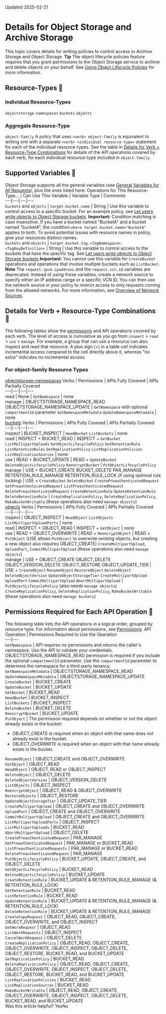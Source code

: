 Updated 2025-02-21
# Details for Object Storage and Archive Storage
This topic covers details for writing policies to control access to Archive Storage and Object Storage.
**Tip** The object lifecycle policies feature requires that you grant permissions to the Object Storage service to archive and delete objects on your behalf. See [Using Object Lifecycle Policies](https://docs.oracle.com/iaas/Content/Object/Tasks/usinglifecyclepolicies.htm#permissions) for more information.
## Resource-Types 🔗 
### Individual Resource-Types
`objectstorage-namespaces`
`buckets`
`objects`
### Aggregate Resource-Type
`object-family`
A policy that uses `<verb> object-family` is equivalent to writing one with a separate `<verb> <individual resource-type>` statement for each of the individual resource-types.
See the table in [Details for Verb + Resource-Type Combinations](https://docs.oracle.com/en-us/iaas/Content/Identity/policyreference/objectstoragepolicyreference.htm#Details) for details of the API operations covered by each verb, for each individual resource-type included in `object-family`.
## Supported Variables 🔗 
Object Storage supports all the general variables (see [General Variables for All Requests](https://docs.oracle.com/en-us/iaas/Content/Identity/policyreference/policyreference_topic-General_Variables_for_All_Requests.htm "Use the following general variables for all requests")), plus the ones listed here:
Operations for This Resource-Type... | Can Use This Variable | Variable Type | Comments  
---|---|---|---  
`buckets` and `objects` | `target.bucket.name` | String | Use this variable to control access to a specific bucket. For an example policy, see [Let users write objects to Object Storage buckets](https://docs.oracle.com/en-us/iaas/Content/Identity/policiescommon/commonpolicies.htm#write-objects-to-buckets). **Important:** Condition matching is case insensitive. If you have a bucket named "BucketA" and a bucket named "bucketA", the condition `where target.bucket.name="BucketA"` applies to both. To avoid potential issues with resource names in policy, give your resources distinct names.  
`buckets` and `objects` | `target.bucket.tag.<TagNamespace>.<TagKeyDefinition>` | String | Use this variable to control access to the buckets that have the specific tag. See [Let users write objects to Object Storage buckets](https://docs.oracle.com/iaas/Content/Identity/policiescommon/commonpolicies.htm#write-objects-to-buckets).**Important:** You cannot use this variable for `CreateBucket` operations and operations that involve multiple buckets such as `ListBucket`.  
**Note** The `request.ipv4.ipaddress` and the `request.vcn.id` variables are deprecated. Instead of using these variables, create a network source to specify either an IP address range or a specific VCN ID. You can then use the network source in your policy to restrict access to only requests coming from the allowed networks. For more information, see [Overview of Network Sources](https://docs.oracle.com/en-us/iaas/Content/Identity/networksources/managingnetworksources.htm#Managing_Network_Sources).
## Details for Verb + Resource-Type Combinations 🔗 
The following tables show the [permissions](https://docs.oracle.com/iaas/Content/Identity/policies/permissions.htm) and API operations covered by each verb. The level of access is cumulative as you go from `inspect` > `read` > `use` > `manage`. For example, a group that can use a resource can also inspect and read that resource. A plus sign (+) in a table cell indicates incremental access compared to the cell directly above it, whereas "no extra" indicates no incremental access. 
### For object-family Resource Types
[objectstorage-namespaces](https://docs.oracle.com/en-us/iaas/Content/Identity/policyreference/objectstoragepolicyreference.htm)
Verbs | Permissions | APIs Fully Covered | APIs Partially Covered  
---|---|---|---  
read | None | `GetNamespace` | none  
manage | OBJECTSTORAGE_NAMESPACE_READ OBJECTSTORAGE_NAMESPACE_UPDATE | `GetNamespace` with optional `compartmentId` parameter `GetNamespaceMetadata` `UpdateNamespaceMetadata` | none  
[buckets](https://docs.oracle.com/en-us/iaas/Content/Identity/policyreference/objectstoragepolicyreference.htm)
Verbs | Permissions | APIs Fully Covered | APIs Partially Covered  
---|---|---|---  
inspect | BUCKET_INSPECT | `HeadBucket` `ListBuckets` | none  
read | INSPECT + BUCKET_READ | INSPECT + `GetBucket` `ListMultipartUploads` `GetObjectLifecyclePolicy` `GetRetentionRule` `ListRetentionRules` `GetReplicationPolicy` `ListReplicationPolicies` `ListReplicationSources` | none  
use | READ + BUCKET_UPDATE | READ + `UpdateBucket` `DeleteObjectLifecyclePolicy` `ReencryptBucket` | `PutObjectLifecyclePolicy`  
manage | USE + BUCKET_CREATE BUCKET_DELETE PAR_MANAGE RETENTION_RULE_MANAGE RETENTION_RULE_LOCK (if using optional rule locking) | USE + `CreateBucket` `DeleteBucket` `CreatePreauthenticatedRequest` `GetPreauthenticatedRequest` `ListPreauthenticatedRequest` `DeletePreauthenticatedRequest` `CreateRetentionRule` `UpdateRetentionRule` `DeleteRetentionRule` | `CreateReplicationPolicy`, `DeleteReplicationPolicy`, `MakeBucketWritable` (these operations also need `manage objects`)  
[objects](https://docs.oracle.com/en-us/iaas/Content/Identity/policyreference/objectstoragepolicyreference.htm)
Verbs | Permissions | APIs Fully Covered | APIs Partially Covered  
---|---|---|---  
inspect | OBJECT_INSPECT | `HeadObject` `ListObjects` `ListMultipartUploadParts` | none  
read | INSPECT + OBJECT_READ | INSPECT + `GetObject` | none  
use | READ + OBJECT_OVERWRITE | READ + `ReencryptObject` | READ + `PutObject` (USE allows `PutObject` to overwrite existing objects, but creating a new object also requires OBJECT_CREATE) `CreateMultipartUpload`, `UploadPart`, `CommitMultipartUpload` (these operations also need `manage objects`)  
manage | USE + OBJECT_CREATE OBJECT_DELETE OBJECT_VERSION_DELETE OBJECT_RESTORE OBJECT_UPDATE_TIER | USE + `CreateObject` `RenameObject` `RestoreObject` `DeleteObject` `DeleteObjectVersion` `UpdateObjectStorageTier` `CreateMultipartUpload` `UploadPart` `CommitMultipartUpload` `AbortMultipartUpload` | `PutObjectLifecyclePolicy` (also needs `manage objects`)  `CreateReplicationPolicy`, `DeleteReplicationPolicy`, `MakeBucketWritable` (these operations also need `manage buckets`)  
## Permissions Required for Each API Operation 🔗 
The following table lists the API operations in a logical order, grouped by resource type.
For information about permissions, see [Permissions](https://docs.oracle.com/en-us/iaas/Content/Identity/Concepts/policyadvancedfeatures.htm#Permissi).
API Operation | Permissions Required to Use the Operation  
---|---  
`GetNamespace` |  API requires no permissions and returns the caller's namespace. Use the API to validate your credentials. OBJECTSTORAGE_NAMESPACE_READ permission is required if you include the optional `compartmentId` parameter. Use the `compartmentId` parameter to determine the namespace for a third-party tenancy.  
`GetNamespaceMetadata` | OBJECTSTORAGE_NAMESPACE_READ  
`UpdateNamespaceMetadata` | OBJECTSTORAGE_NAMESPACE_UPDATE  
`CreateBucket` | BUCKET_CREATE  
`UpdateBucket` | BUCKET_UPDATE  
`GetBucket` | BUCKET_READ  
`HeadBucket` | BUCKET_INSPECT  
`ListBuckets` | BUCKET_INSPECT  
`DeleteBucket` | BUCKET_DELETE  
`ReencryptBucket` | BUCKET_UPDATE  
`PutObject` |  The permission required depends on whether or not the object already exists in the bucket:
  * OBJECT_CREATE is required when an object with that name does not already exist in the bucket.
  * OBJECT_OVERWRITE is required when an object with that name already exists in the bucket.

  
`RenameObject` | OBJECT_CREATE and OBJECT_OVERWRITE  
`GetObject` | OBJECT_READ  
`HeadObject` | OBJECT_READ or OBJECT_INSPECT  
`DeleteObject` | OBJECT_DELETE  
`DeleteObjectVersion` | OBJECT_VERSION_DELETE  
`ListObjects` | OBJECT_INSPECT  
`ReencryptObject` | OBJECT_READ & OBJECT_OVERWRITE   
`RestoreObjects` | OBJECT_RESTORE  
`UpdateObjectStorageTier` | OBJECT_UPDATE_TIER  
`CreateMultipartUpload` | OBJECT_CREATE and OBJECT_OVERWRITE  
`UploadPart` | OBJECT_CREATE and OBJECT_OVERWRITE  
`CommitMultipartUpload` | OBJECT_CREATE and OBJECT_OVERWRITE  
`ListMultipartUploadParts` | OBJECT_INSPECT  
`ListMultipartUploads` | BUCKET_READ  
`AbortMultipartUpload` | OBJECT_DELETE  
`CreatePreauthenticatedRequest` | PAR_MANAGE  
`GetPreauthenticatedRequest` | PAR_MANAGE or BUCKET_READ  
`ListPreauthenticatedRequests` | PAR_MANAGE or BUCKET_READ  
`DeletePreauthenticatedRequest` | PAR_MANAGE  
`PutObjectLifecyclePolicy` |  BUCKET_UPDATE, OBJECT_CREATE, and OBJECT_DELETE  
`GetObjectLifecyclePolicy` | BUCKET_READ  
`DeleteObjectLifecyclePolicy` | BUCKET_UPDATE  
`CreateRetentionRule` | BUCKET_UPDATE & RETENTION_RULE_MANAGE (& RETENTION_RULE_LOCK)  
`GetRetentionRule` | BUCKET_READ  
`ListRetentionRule` | BUCKET_READ  
`UpdateRetentionRule` | BUCKET_UPDATE & RETENTION_RULE_MANAGE (& RETENTION_RULE_LOCK)  
`DeleteRetentionRule` | BUCKET_UPDATE & RETENTION_RULE_MANAGE  
`CreateCopyRequest` | OBJECT_READ, OBJECT_CREATE, OBJECT_OVERWRITE, and OBJECT_INSPECT  
`GetWorkRequest` | OBJECT_READ  
`ListWorkRequests` | OBJECT_INSPECT  
`CancelWorkRequest` | OBJECT_DELETE  
`CreateReplicationPolicy` | OBJECT_READ, OBJECT_CREATE, OBJECT_OVERWRITE, OBJECT_INSPECT, OBJECT_DELETE, OBJECT_RESTORE, BUCKET_READ, and BUCKET_UPDATE  
`GetReplicationPolicy` | BUCKET_READ  
`DeleteReplicationPolicy` | OBJECT_READ, OBJECT_CREATE, OBJECT_OVERWRITE, OBJECT_INSPECT, OBJECT_DELETE, OBJECT_RESTORE, BUCKET_READ, and BUCKET_UPDATE  
`ListReplicationPolicies` | BUCKET_READ  
`ListReplicationSources` | BUCKET_READ  
`MakeBucketWritable` | OBJECT_READ, OBJECT_CREATE, OBJECT_OVERWRITE, OBJECT_INSPECT, OBJECT_DELETE, BUCKET_READ, and BUCKET_UPDATE  
Was this article helpful?
YesNo

